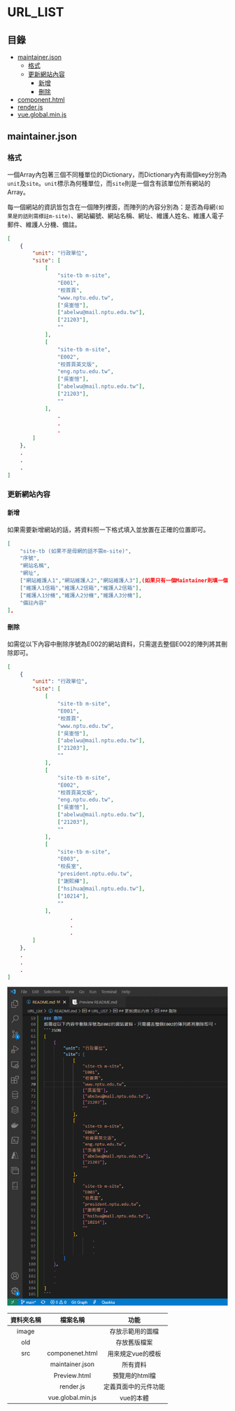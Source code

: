 # URL_LIST
## 目錄

* [maintainer.json](#maintainerjson)
    * [格式](#格式)
    * [更新網站內容](#更新網站內容)
        * [新增](#新增)
        * [刪除](#刪除)
* [component.html](#componenthtml)
* [render.js](#renderjs)
* [vue.global.min.js](#vueglobalminjs)

## maintainer.json

### 格式

一個Array內包著三個不同種單位的Dictionary，而Dictionary內有兩個key分別為`unit`及`site`。`unit`標示為何種單位，而`site`則是一個含有該單位所有網站的Array。

每一個網站的資訊皆包含在一個陣列裡面，而陣列的內容分別為：是否為母網`(如果是的話則需標註m-site)`、網站編號、網站名稱、網址、維護人姓名、維護人電子郵件、維護人分機、備註。

```json
[
    {
        "unit": "行政單位",
        "site": [
            [
                "site-tb m-site",
                "E001",
                "校首頁",
                "www.nptu.edu.tw",
                ["吳崟愷"],
                ["abelwu@mail.nptu.edu.tw"],
                ["21203"],
                ""
            ],
            [
                "site-tb m-site",
                "E002",
                "校首頁英文版",
                "eng.nptu.edu.tw",
                ["吳崟愷"],
                ["abelwu@mail.nptu.edu.tw"],
                ["21203"],
                ""
            ],
                .
                .
                .
        ]
    },
    .
    .
    .
]
```
### 更新網站內容
#### 新增
如果需要新增網站的話，將資料照一下格式填入並放置在正確的位置即可。
```json
[
    "site-tb (如果不是母網的話不需m-site)",
    "序號",
    "網站名稱",
    "網址",
    ["網站維護人1","網站維護人2","網站維護人3"],(如果只有一個Maintainer則填一個即可)
    ["維護人1信箱","維護人2信箱","維護人2信箱"],
    ["維護人1分機","維護人2分機","維護人3分機"],
    "備註內容"
],
```
#### 刪除
如需從以下內容中刪除序號為E002的網站資料，只需選去整個E002的陣列將其刪除即可。
```JSON
[
    {
        "unit": "行政單位",
        "site": [
            [
                "site-tb m-site",
                "E001",
                "校首頁",
                "www.nptu.edu.tw",
                ["吳崟愷"],
                ["abelwu@mail.nptu.edu.tw"],
                ["21203"],
                ""
            ],
            [
                "site-tb m-site",
                "E002",
                "校首頁英文版",
                "eng.nptu.edu.tw",
                ["吳崟愷"],
                ["abelwu@mail.nptu.edu.tw"],
                ["21203"],
                ""
            ],
            [
                "site-tb m-site",
                "E003",
                "校長室",
                "president.nptu.edu.tw",
                ["謝熙樺"],
                ["hsihua@mail.nptu.edu.tw"],
                ["10214"],
                ""
            ],
                    .
                    .
                    .
        ]
    },
    .
    .
    .
]
```
![1](./image/images.gif)

|資料夾名稱|檔案名稱|功能|
|:--:|:--:|:--:|
|image||存放示範用的圖檔|
|old||存放舊版檔案|
|src|componenet.html|用來規定vue的模板
||maintainer.json|所有資料
||Preview.html|預覽用的html檔
||render.js|定義頁面中的元件功能
||vue.global.min.js|vue的本體
